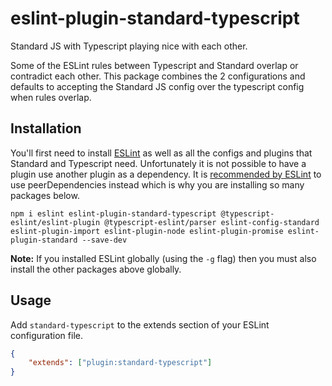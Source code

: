 # eslint-plugin-standard-typescript

Standard JS with Typescript playing nice with each other.

Some of the ESLint rules between Typescript and Standard overlap or contradict each other. This package combines the 2 configurations and
defaults to accepting the Standard JS config over the typescript config when rules overlap.   

## Installation

You'll first need to install [ESLint](http://eslint.org) as well as all the configs and plugins that Standard and Typescript need.
Unfortunately it is not possible to have a plugin use another plugin as a dependency. It is [recommended by ESLint](https://github.com/eslint/eslint/issues/3458)
to use peerDependencies instead which is why you are installing so many packages below. 

```
npm i eslint eslint-plugin-standard-typescript @typescript-eslint/eslint-plugin @typescript-eslint/parser eslint-config-standard eslint-plugin-import eslint-plugin-node eslint-plugin-promise eslint-plugin-standard --save-dev
```

**Note:** If you installed ESLint globally (using the `-g` flag) then you must also install the other packages above globally.

## Usage

Add `standard-typescript` to the extends section of your ESLint configuration file.

```json
{
    "extends": ["plugin:standard-typescript"]
}
```
